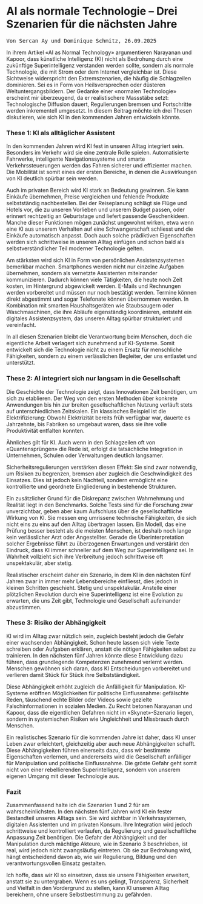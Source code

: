 # AI als normale Technologie – Drei Szenarien für die nächsten Jahre

<span style="font-family: monospace;">Von Sercan Ay und Dominique Schmitz, 26.09.2025</span>

In ihrem Artikel «AI as Normal Technology» argumentieren Narayanan und Kapoor, dass künstliche Intelligenz (KI) nicht als Bedrohung durch eine zukünftige Superintelligenz verstanden werden sollte, sondern als normale Technologie, die mit Strom oder dem Internet vergleichbar ist. Diese Sichtweise widerspricht den Extremszenarien, die häufig die Schlagzeilen dominieren. Sei es in Form von Heilsversprechen oder düsteren Weltuntergangsbildern. Der Gedanke einer «normalen Technologie» erscheint mir überzeugend, da er realistischere Massstäbe setzt: Technologische Diffusion dauert, Regulierungen bremsen und Fortschritte werden inkrementell umgesetzt. In diesem Beitrag möchte ich drei Thesen diskutieren, wie sich KI in den kommenden Jahren entwickeln könnte.

### These 1: KI als alltäglicher Assistent

In den kommenden Jahren wird KI fest in unseren Alltag integriert sein. Besonders im Verkehr wird sie eine zentrale Rolle spielen. Automatisierte Fahrwerke, intelligente Navigationssysteme und smarte Verkehrssteuerungen werden das Fahren sicherer und effizienter machen. Die Mobilität ist somit eines der ersten Bereiche, in denen die Auswirkungen von KI deutlich spürbar sein werden.

Auch im privaten Bereich wird KI stark an Bedeutung gewinnen. Sie kann Einkäufe übernehmen, Preise vergleichen und fehlende Produkte selbstständig nachbestellen. Bei der Reiseplanung schlägt sie Flüge und Hotels vor, die zu unseren Vorlieben und unserem Budget passen, oder erinnert rechtzeitig an Geburtstage und liefert passende Geschenkideen. Manche dieser Funktionen mögen zunächst ungewohnt wirken, etwa wenn eine KI aus unserem Verhalten auf eine Schwangerschaft schliesst und die Einkäufe automatisch anpasst. Doch auch solche prädiktiven Eigenschaften werden sich schrittweise in unseren Alltag einfügen und schon bald als selbstverständlicher Teil moderner Technologie gelten.

Am stärksten wird sich KI in Form von persönlichen Assistenzsystemen bemerkbar machen. Smartphones werden nicht nur einzelne Aufgaben übernehmen, sondern als vernetzte Assistenten miteinander kommunizieren. Dadurch können viele Tätigkeiten, die heute noch Zeit kosten, im Hintergrund abgewickelt werden. E-Mails und Rechnungen werden vorbereitet und müssen nur noch bestätigt werden. Termine können direkt abgestimmt und sogar Telefonate können übernommen werden. In Kombination mit smarten Haushaltsgeräten wie Staubsaugern oder Waschmaschinen, die ihre Abläufe eigenständig koordinieren, entsteht ein digitales Assistenzsystem, das unseren Alltag spürbar strukturiert und vereinfacht.

In all diesen Szenarien bleibt die Verantwortung beim Menschen, doch die eigentliche Arbeit verlagert sich zunehmend auf KI-Systeme. Somit entwickelt sich die Technologie nicht zu einem Ersatz für menschliche Fähigkeiten, sondern zu einem verlässlichen Begleiter, der uns entlastet und unterstützt.

### These 2: AI integriert sich nur langsam in die Gesellschaft

Die Geschichte der Technologie zeigt, dass Innovationen Zeit benötigen, um sich zu etablieren. Der Weg von den ersten Methoden über konkrete Anwendungen bis hin zur breiten gesellschaftlichen Nutzung verläuft stets auf unterschiedlichen Zeitskalen. Ein klassisches Beispiel ist die Elektrifizierung: Obwohl Elektrizität bereits früh verfügbar war, dauerte es Jahrzehnte, bis Fabriken so umgebaut waren, dass sie ihre volle Produktivität entfalten konnten.

Ähnliches gilt für KI. Auch wenn in den Schlagzeilen oft von «Quantensprüngen» die Rede ist, erfolgt die tatsächliche Integration in Unternehmen, Schulen oder Verwaltungen deutlich langsamer. 

Sicherheitsregulierungen verstärken diesen Effekt: Sie sind zwar notwendig, um Risiken zu begrenzen, bremsen aber zugleich die Geschwindigkeit des Einsatzes. Dies ist jedoch kein Nachteil, sondern ermöglicht eine kontrollierte und geordnete Eingliederung in bestehende Strukturen.

Ein zusätzlicher Grund für die Diskrepanz zwischen Wahrnehmung und Realität liegt in den Benchmarks. Solche Tests sind für die Forschung zwar unverzichtbar, geben aber kaum Aufschluss über die gesellschaftliche Wirkung von KI. Sie messen eng umrissene technische Fähigkeiten, die sich nicht eins zu eins auf den Alltag übertragen lassen. Ein Modell, das eine Prüfung besser besteht als die meisten Menschen, ist deshalb noch lange kein verlässlicher Arzt oder Angestellter. Gerade die Überinterpretation solcher Ergebnisse führt zu überzogenen Erwartungen und verstärkt den Eindruck, dass KI immer schneller auf dem Weg zur Superintelligenz sei. In Wahrheit vollzieht sich ihre Verbreitung jedoch schrittweise oft unspektakulär, aber stetig.

Realistischer erscheint daher ein Szenario, in dem KI in den nächsten fünf Jahren zwar in immer mehr Lebensbereiche einfliesst, dies jedoch in kleinen Schritten geschieht. Stetig und unspektakulär. Anstelle einer plötzlichen Revolution durch eine Superintelligenz ist eine Evolution zu erwarten, die uns Zeit gibt, Technologie und Gesellschaft aufeinander abzustimmen.

### These 3: Risiko der Abhängigkeit

KI wird im Alltag zwar nützlich sein, zugleich besteht jedoch die Gefahr einer wachsenden Abhängigkeit. Schon heute lassen sich viele Texte schreiben oder Aufgaben erklären, anstatt die nötigen Fähigkeiten selbst zu trainieren. In den nächsten fünf Jahren könnte diese Entwicklung dazu führen, dass grundlegende Kompetenzen zunehmend verlernt werden. Menschen gewöhnen sich daran, dass KI Entscheidungen vorbereitet und verlieren damit Stück für Stück ihre Selbstständigkeit.

Diese Abhängigkeit erhöht zugleich die Anfälligkeit für Manipulation. KI-Systeme eröffnen Möglichkeiten für politische Einflussnahme: gefälschte Reden, täuschend echte Bilder oder Videos sowie gezielte Falschinformationen in sozialen Medien. Zu Recht betonen Narayanan und Kapoor, dass die eigentlichen Gefahren nicht im «Skynet»-Szenario liegen, sondern in systemischen Risiken wie Ungleichheit und Missbrauch durch Menschen.

Ein realistisches Szenario für die kommenden Jahre ist daher, dass KI unser Leben zwar erleichtert, gleichzeitig aber auch neue Abhängigkeiten schafft. Diese Abhängigkeiten führen einerseits dazu, dass wir bestimmte Eigenschaften verlernen, und andererseits wird die Gesellschaft anfälliger für Manipulation und politische Einflussnahme. Die gröste Gefahr geht somit nicht von einer rebellierenden Superintelligenz, sondern von unserem eigenen Umgang mit dieser Technologie aus.

### Fazit

Zusammenfassend halte ich die Szenarien 1 und 2 für am wahrscheinlichsten. In den nächsten fünf Jahren wird KI ein fester Bestandteil unseres Alltags sein. Sie wird sichtbar in Verkehrssystemen, digitalen Assistenten und im privaten Konsum. Ihre Integration wird jedoch schrittweise und kontrolliert verlaufen, da Regulierung und gesellschaftliche Anpassung Zeit benötigen. Die Gefahr der Abhängigkeit und der Manipulation durch mächtige Akteure, wie in Szenario 3 beschrieben, ist real, wird jedoch nicht zwangsläufig eintreten. Ob sie zur Bedrohung wird, hängt entscheidend davon ab, wie wir Regulierung, Bildung und den verantwortungsvollen Einsatz gestalten.

Ich hoffe, dass wir KI so einsetzen, dass sie unsere Fähigkeiten erweitert, anstatt sie zu untergraben. Wenn es uns gelingt, Transparenz, Sicherheit und Vielfalt in den Vordergrund zu stellen, kann KI unseren Alltag bereichern, ohne unsere Selbstbestimmung zu gefährden.
